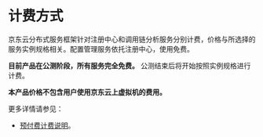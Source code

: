 # 计费方式
京东云分布式服务框架针对注册中心和调用链分析服务分别计费，价格与所选择的服务实例规格相关。配置管理服务依托注册中心，使用免费。


**目前产品在公测阶段，所有服务完全免费。** 公测结束后将开始按照实例规格进行计费。


**本产品价格不包含用户使用京东云上虚拟机的费用。**


更多详情请参见：

* [预付费计费说明](../../../Finance/Billing/Billing-method/Prepay.md)。

		
		
		
